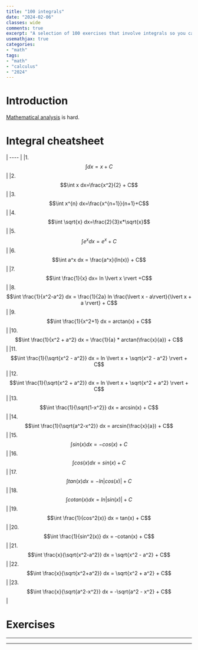 ```yaml
---
title: "100 integrals"
date: "2024-02-06"
classes: wide
comments: true
excerpt: "A selection of 100 exercises that involve integrals so you can get good with calculus."
usemathjax: true
categories:
- "math"
tags:
- "math"
- "calculus"
- "2024"
---
```


# Introduction

[Mathematical analysis](https://en.wikipedia.org/wiki/Mathematical_analysis) is hard.

# Integral cheatsheet

| ---- |
|1. $$\int dx=x + C$$ |
|2. $$\int x dx=\frac{x^2}{2} + C$$ |
|3. $$\int x^{n} dx=\frac{x^{n+1}}{n+1}+C$$ | 
|4. $$\int \sqrt{x} dx=\frac{2}{3}x*\sqrt{x}$$ | 
|5. $$\int e^x dx = e^x + C$$ | 
|6. $$\int a^x dx = \frac{a^x}{ln(x)} + C$$ | 
|7. $$\int \frac{1}{x} dx= ln \lvert x \rvert +C$$ | 
|8. $$\int \frac{1}{x^2-a^2} dx = \frac{1}{2a} ln \frac{\lvert x - a\rvert}{\lvert x + a \rvert} + C$$ | 
|9. $$\int \frac{1}{x^2+1} dx = arctan(x) + C$$ | 
|10. $$\int \frac{1}{x^2 + a^2} dx = \frac{1}{a} * arctan(\frac{x}{a}) + C$$ | 
|11. $$\int \frac{1}{\sqrt{x^2 - a^2}} dx = ln \lvert x + \sqrt{x^2 - a^2} \rvert + C$$ | 
|12. $$\int \frac{1}{\sqrt{x^2 + a^2}} dx = ln \lvert x + \sqrt{x^2 + a^2} \rvert + C$$ | 
|13. $$\int \frac{1}{\sqrt{1-x^2}} dx = arcsin(x) + C$$ |
|14. $$\int \frac{1}{\sqrt{a^2-x^2}} dx = arcsin(\frac{x}{a}) + C$$ |
|15. $$\int sin(x) dx = -cos(x) + C$$ |
|16. $$\int cos(x) dx = sin(x) + C$$ |
|17. $$\int tan(x) dx = -ln \lvert cos(x) \rvert + C$$ |
|18. $$\int cotan(x) dx = ln \lvert sin(x) \rvert + C$$ |
|19. $$\int \frac{1}{cos^2(x)} dx = tan(x) + C$$ |
|20. $$\int \frac{1}{sin^2(x)} dx = -cotan(x) + C$$ |
|21. $$\int \frac{x}{\sqrt{x^2-a^2}} dx = \sqrt{x^2 - a^2} + C$$ |
|22. $$\int \frac{x}{\sqrt{x^2+a^2}} dx = \sqrt{x^2 + a^2} + C$$ |
|23. $$\int \frac{x}{\sqrt{a^2-x^2}} dx = -\sqrt{a^2 - x^2} + C$$ |

# Exercises

---

---

